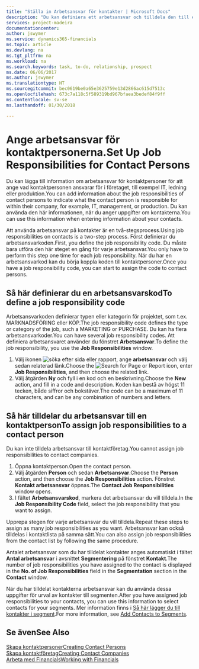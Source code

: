 ```yaml
---
title: "Ställa in Arbetsansvar för kontakter | Microsoft Docs"
description: "Du kan definiera ett arbetsansvar och tilldela den till en kontakt för att ange vilka aktiviteter som kontakten ansvarar för i företaget, till exempel IT- eller produktionsorder."
services: project-madeira
documentationcenter: 
author: jswymer
ms.service: dynamics365-financials
ms.topic: article
ms.devlang: na
ms.tgt_pltfrm: na
ms.workload: na
ms.search.keywords: task, to-do, relationship, prospect
ms.date: 06/06/2017
ms.author: jswymer
ms.translationtype: HT
ms.sourcegitcommit: bec0619be0a65e3625759e13d2866ac615d7513c
ms.openlocfilehash: 673c7a118c5f589319bd967bfaea3bedef84f9ff
ms.contentlocale: sv-se
ms.lasthandoff: 01/30/2018

---
```

# <a name="set-up-job-responsibilities-for-contact-persons"></a><span data-ttu-id="22d80-103">Ange arbetsansvar för kontaktpersonerna.</span><span class="sxs-lookup"><span data-stu-id="22d80-103">Set Up Job Responsibilities for Contact Persons</span></span>
<span data-ttu-id="22d80-104">Du kan lägga till information om arbetsansvar för kontaktpersoner för att ange vad kontaktpersonen ansvarar för i företaget, till exempel IT, ledning eller produktion.</span><span class="sxs-lookup"><span data-stu-id="22d80-104">You can add information about the job responsibilities of contact persons to indicate what the contact person is responsible for within their company, for example, IT, management, or production.</span></span> <span data-ttu-id="22d80-105">Du kan använda den här informationen, när du anger uppgifter om kontakterna.</span><span class="sxs-lookup"><span data-stu-id="22d80-105">You can use this information when entering information about your contacts.</span></span>

<span data-ttu-id="22d80-106">Att använda arbetsansvar på kontakter är en två-stegsprocess.</span><span class="sxs-lookup"><span data-stu-id="22d80-106">Using job responsibilities on contacts is a two-step process.</span></span> <span data-ttu-id="22d80-107">Först definierar du arbetsansvarkoden.</span><span class="sxs-lookup"><span data-stu-id="22d80-107">First, you define the job responsibility code.</span></span> <span data-ttu-id="22d80-108">Du måste bara utföra den här steget en gång för varje arbetsansvar.</span><span class="sxs-lookup"><span data-stu-id="22d80-108">You only have to perform this step one time for each job responsibility.</span></span> <span data-ttu-id="22d80-109">När du har en arbetsansvarkod kan du börja koppla koden till kontaktpersoner.</span><span class="sxs-lookup"><span data-stu-id="22d80-109">Once you have a job responsibility code, you can start to assign the code to contact persons.</span></span>

## <a name="to-define-a-job-responsibility-code"></a><span data-ttu-id="22d80-110">Så här definierar du en arbetsansvarskod</span><span class="sxs-lookup"><span data-stu-id="22d80-110">To define a job responsibility code</span></span>
<span data-ttu-id="22d80-111">Arbetsansvarkoden definierar typen eller kategorin för projektet, som t.ex. MARKNADSFÖRING eller KÖP.</span><span class="sxs-lookup"><span data-stu-id="22d80-111">The job responsibility code defines the type or category of the job, such a MARKETING or PURCHASE.</span></span> <span data-ttu-id="22d80-112">Du kan ha flera arbetsansvarkoder.</span><span class="sxs-lookup"><span data-stu-id="22d80-112">You can have several job responsibility codes.</span></span> <span data-ttu-id="22d80-113">Att definiera arbetsansvaret använder du fönstret **Arbetsansvar**.</span><span class="sxs-lookup"><span data-stu-id="22d80-113">To define the job responsibility, you use the **Job Responsibilities** window.</span></span>

1. <span data-ttu-id="22d80-114">Välj ikonen ![söka efter sida eller rapport](media/ui-search/search_small.png "ikonen söka efter sida eller rapport"), ange **arbetsansvar** och välj sedan relaterad länk.</span><span class="sxs-lookup"><span data-stu-id="22d80-114">Choose the ![Search for Page or Report](media/ui-search/search_small.png "Search for Page or Report icon") icon, enter **Job Responsibilities**, and then choose the related link.</span></span>
2. <span data-ttu-id="22d80-115">Välj åtgärden **Ny** och fyll i en kod och en beskrivning.</span><span class="sxs-lookup"><span data-stu-id="22d80-115">Choose the **New** action, and fill in a code and description.</span></span> <span data-ttu-id="22d80-116">Koden kan bestå av högst 11 tecken, både siffror och bokstäver.</span><span class="sxs-lookup"><span data-stu-id="22d80-116">The code can be a maximum of 11 characters, and can be any combination of numbers and letters.</span></span>

## <a name="to-assign-job-responsibilities-to-a-contact-person"></a><span data-ttu-id="22d80-117">Så här tilldelar du arbetsansvar till en kontaktperson</span><span class="sxs-lookup"><span data-stu-id="22d80-117">To assign job responsibilities to a contact person</span></span>
<span data-ttu-id="22d80-118">Du kan inte tilldela arbetsansvar till kontaktföretag.</span><span class="sxs-lookup"><span data-stu-id="22d80-118">You cannot assign job responsibilities to contact companies.</span></span>

1. <span data-ttu-id="22d80-119">Öppna kontaktperson.</span><span class="sxs-lookup"><span data-stu-id="22d80-119">Open the contact person.</span></span>
2. <span data-ttu-id="22d80-120">Välj åtgärden **Person** och sedan **Arbetsansvar**.</span><span class="sxs-lookup"><span data-stu-id="22d80-120">Choose the **Person** action, and then choose the **Job Responsibilities** action.</span></span> <span data-ttu-id="22d80-121">Fönstret **Kontakt arbetsansvar** öppnas.</span><span class="sxs-lookup"><span data-stu-id="22d80-121">The **Contact Job Responsibilities** window opens.</span></span>
3. <span data-ttu-id="22d80-122">I fältet **Arbetsansvarskod**, markera det arbetsansvar du vill tilldela.</span><span class="sxs-lookup"><span data-stu-id="22d80-122">In the **Job Responsibility Code** field, select the job responsibility that you want to assign.</span></span>

<span data-ttu-id="22d80-123">Upprepa stegen för varje arbetsansvar du vill tilldela.</span><span class="sxs-lookup"><span data-stu-id="22d80-123">Repeat these steps to assign as many job responsibilities as you want.</span></span> <span data-ttu-id="22d80-124">Arbetsansvar kan också tilldelas i kontaktlista på samma sätt.</span><span class="sxs-lookup"><span data-stu-id="22d80-124">You can also assign job responsibilities from the contact list by following the same procedure.</span></span>

<span data-ttu-id="22d80-125">Antalet arbetsansvar som du har tilldelat kontakter anges automatiskt i fältet **Antal arbetsansvar** i avsnittet **Segmentering** på fönstret **Kontakt**.</span><span class="sxs-lookup"><span data-stu-id="22d80-125">The number of job responsibilities you have assigned to the contact is displayed in the **No. of Job Responsibilities** field in the **Segmentation** section in the **Contact** window.</span></span>

<span data-ttu-id="22d80-126">När du har tilldelat kontakterna arbetsansvar kan du använda dessa uppgifter för urval av kontakter till segmenten.</span><span class="sxs-lookup"><span data-stu-id="22d80-126">After you have assigned job responsibilities to your contacts, you can use this information to select contacts for your segments.</span></span> <span data-ttu-id="22d80-127">Mer information finns i [Så här lägger du till kontakter i segment](marketing-add-contact-segment.md).</span><span class="sxs-lookup"><span data-stu-id="22d80-127">For more information, see [Add Contacts to Segments](marketing-add-contact-segment.md).</span></span>

## <a name="see-also"></a><span data-ttu-id="22d80-128">Se även</span><span class="sxs-lookup"><span data-stu-id="22d80-128">See Also</span></span>
[<span data-ttu-id="22d80-129">Skapa kontaktpersoner</span><span class="sxs-lookup"><span data-stu-id="22d80-129">Creating Contact Persons</span></span>](marketing-create-contact-persons.md)  
[<span data-ttu-id="22d80-130">Skapa kontaktföretag</span><span class="sxs-lookup"><span data-stu-id="22d80-130">Creating Contact Companies</span></span>](marketing-create-contact-companies.md)  
[<span data-ttu-id="22d80-131">Arbeta med Financials</span><span class="sxs-lookup"><span data-stu-id="22d80-131">Working with Financials</span></span>](ui-work-product.md)

